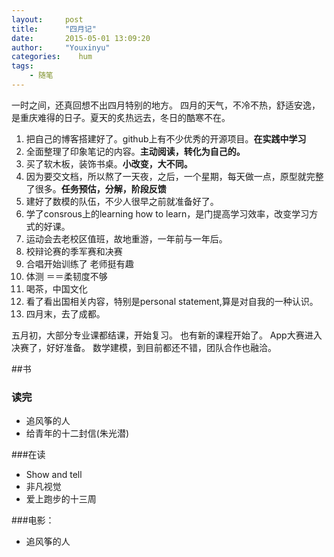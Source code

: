 ```yaml
---
layout:     post
title:      "四月记"
date:       2015-05-01 13:09:20
author:     "Youxinyu"
categories:    hum
tags:
    - 随笔
---
```

一时之间，还真回想不出四月特别的地方。
四月的天气，不冷不热，舒适安逸，是重庆难得的日子。夏天的炙热远去，冬日的酷寒不在。
<!--more-->
1. 把自己的博客搭建好了。github上有不少优秀的开源项目。**在实践中学习**
2. 全面整理了印象笔记的内容。**主动阅读，转化为自己的。**
3. 买了软木板，装饰书桌。**小改变，大不同。**
4. 因为要交文档，所以熬了一天夜，之后，一个星期，每天做一点，原型就完整了很多。**任务预估，分解，阶段反馈**
5. 建好了数模的队伍，不少人很早之前就准备好了。
6. 学了consrous上的learning how to learn，是门提高学习效率，改变学习方式的好课。
7. 运动会去老校区值班，故地重游，一年前与一年后。
8. 校辩论赛的季军赛和决赛
9. 合唱开始训练了 老师挺有趣
10. 体测 ＝＝柔韧度不够
11. 喝茶，中国文化
12. 看了看出国相关内容，特别是personal statement,算是对自我的一种认识。
13. 四月末，去了成都。

五月初，大部分专业课都结课，开始复习。
也有新的课程开始了。
App大赛进入决赛了，好好准备。
数学建模，到目前都还不错，团队合作也融洽。

##书

### 读完
- 追风筝的人
- 给青年的十二封信(朱光潜)

###在读
- Show and tell
- 非凡视觉
- 爱上跑步的十三周

###电影：
- 追风筝的人

